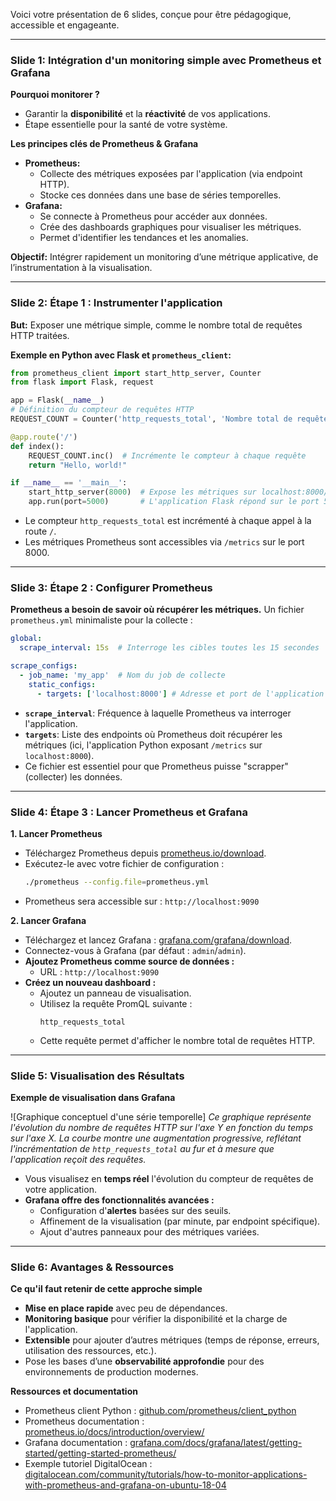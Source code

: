 Voici votre présentation de 6 slides, conçue pour être pédagogique, accessible et engageante.

---

### Slide 1: Intégration d'un monitoring simple avec Prometheus et Grafana

**Pourquoi monitorer ?**
*   Garantir la **disponibilité** et la **réactivité** de vos applications.
*   Étape essentielle pour la santé de votre système.

**Les principes clés de Prometheus & Grafana**

*   **Prometheus:**
    *   Collecte des métriques exposées par l'application (via endpoint HTTP).
    *   Stocke ces données dans une base de séries temporelles.
*   **Grafana:**
    *   Se connecte à Prometheus pour accéder aux données.
    *   Crée des dashboards graphiques pour visualiser les métriques.
    *   Permet d'identifier les tendances et les anomalies.

**Objectif:** Intégrer rapidement un monitoring d’une métrique applicative, de l’instrumentation à la visualisation.

---

### Slide 2: Étape 1 : Instrumenter l'application

**But:** Exposer une métrique simple, comme le nombre total de requêtes HTTP traitées.

**Exemple en Python avec Flask et `prometheus_client`:**

```python
from prometheus_client import start_http_server, Counter
from flask import Flask, request

app = Flask(__name__)
# Définition du compteur de requêtes HTTP
REQUEST_COUNT = Counter('http_requests_total', 'Nombre total de requêtes HTTP')

@app.route('/')
def index():
    REQUEST_COUNT.inc()  # Incrémente le compteur à chaque requête
    return "Hello, world!"

if __name__ == '__main__':
    start_http_server(8000)  # Expose les métriques sur localhost:8000/metrics
    app.run(port=5000)       # L'application Flask répond sur le port 5000
```

*   Le compteur `http_requests_total` est incrémenté à chaque appel à la route `/`.
*   Les métriques Prometheus sont accessibles via `/metrics` sur le port 8000.

---

### Slide 3: Étape 2 : Configurer Prometheus

**Prometheus a besoin de savoir où récupérer les métriques.**
Un fichier `prometheus.yml` minimaliste pour la collecte :

```yaml
global:
  scrape_interval: 15s  # Interroge les cibles toutes les 15 secondes

scrape_configs:
  - job_name: 'my_app'  # Nom du job de collecte
    static_configs:
      - targets: ['localhost:8000'] # Adresse et port de l'application exposant les métriques
```

*   **`scrape_interval`**: Fréquence à laquelle Prometheus va interroger l'application.
*   **`targets`**: Liste des endpoints où Prometheus doit récupérer les métriques (ici, l'application Python exposant `/metrics` sur `localhost:8000`).
*   Ce fichier est essentiel pour que Prometheus puisse "scrapper" (collecter) les données.

---

### Slide 4: Étape 3 : Lancer Prometheus et Grafana

**1. Lancer Prometheus**
*   Téléchargez Prometheus depuis [prometheus.io/download](https://prometheus.io/download/).
*   Exécutez-le avec votre fichier de configuration :
    ```bash
    ./prometheus --config.file=prometheus.yml
    ```
*   Prometheus sera accessible sur : `http://localhost:9090`

**2. Lancer Grafana**
*   Téléchargez et lancez Grafana : [grafana.com/grafana/download](https://grafana.com/grafana/download).
*   Connectez-vous à Grafana (par défaut : `admin`/`admin`).
*   **Ajoutez Prometheus comme source de données :**
    *   URL : `http://localhost:9090`
*   **Créez un nouveau dashboard :**
    *   Ajoutez un panneau de visualisation.
    *   Utilisez la requête PromQL suivante :
        ```promql
        http_requests_total
        ```
    *   Cette requête permet d'afficher le nombre total de requêtes HTTP.

---

### Slide 5: Visualisation des Résultats

**Exemple de visualisation dans Grafana**

![Graphique conceptuel d'une série temporelle]
*Ce graphique représente l'évolution du nombre de requêtes HTTP sur l'axe Y en fonction du temps sur l'axe X. La courbe montre une augmentation progressive, reflétant l'incrémentation de `http_requests_total` au fur et à mesure que l'application reçoit des requêtes.*

*   Vous visualisez en **temps réel** l'évolution du compteur de requêtes de votre application.
*   **Grafana offre des fonctionnalités avancées :**
    *   Configuration d'**alertes** basées sur des seuils.
    *   Affinement de la visualisation (par minute, par endpoint spécifique).
    *   Ajout d'autres panneaux pour des métriques variées.

---

### Slide 6: Avantages & Ressources

**Ce qu'il faut retenir de cette approche simple**

*   **Mise en place rapide** avec peu de dépendances.
*   **Monitoring basique** pour vérifier la disponibilité et la charge de l'application.
*   **Extensible** pour ajouter d’autres métriques (temps de réponse, erreurs, utilisation des ressources, etc.).
*   Pose les bases d’une **observabilité approfondie** pour des environnements de production modernes.

**Ressources et documentation**

*   Prometheus client Python : [github.com/prometheus/client_python](https://github.com/prometheus/client_python)
*   Prometheus documentation : [prometheus.io/docs/introduction/overview/](https://prometheus.io/docs/introduction/overview/)
*   Grafana documentation : [grafana.com/docs/grafana/latest/getting-started/getting-started-prometheus/](https://grafana.com/docs/grafana/latest/getting-started/getting-started-prometheus/)
*   Exemple tutoriel DigitalOcean : [digitalocean.com/community/tutorials/how-to-monitor-applications-with-prometheus-and-grafana-on-ubuntu-18-04](https://www.digitalocean.com/community/tutorials/how-to-monitor-applications-with-prometheus-and-grafana-on-ubuntu-18-04)